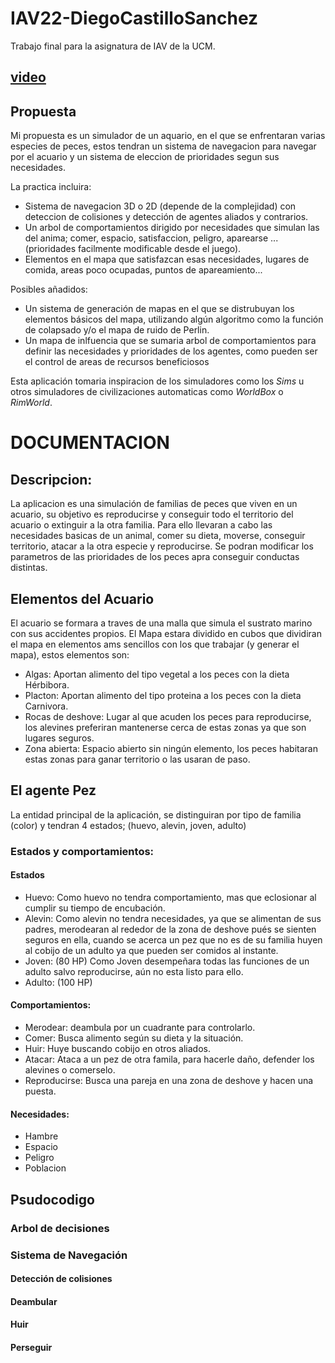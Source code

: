 # IAV22-DiegoCastilloSanchez

Trabajo final para la asignatura de IAV de la UCM.
## [video](https://youtu.be/_sS1c6mQimE)
## Propuesta
Mi propuesta es un simulador de un aquario, en el que se enfrentaran varias especies de peces, estos tendran un sistema de navegacion para navegar por el acuario y un sistema de eleccion de prioridades segun sus necesidades.

La practica incluira:

  - Sistema de navegacion 3D o 2D (depende de la complejidad) con deteccion de colisiones y detección de agentes aliados y contrarios.
  - Un arbol de comportamientos dirigido por necesidades que simulan las del anima; comer, espacio, satisfaccion, peligro, aparearse ... (prioridades facilmente modificable desde el juego).
  - Elementos en el mapa que satisfazcan esas necesidades, lugares de comida, areas poco ocupadas, puntos de apareamiento...


Posibles añadidos:

  - Un sistema de generación de mapas en el que se distrubuyan los elementos básicos del mapa, utilizando algún algoritmo como la función de colapsado y/o el mapa de ruido de Perlin.
  - Un mapa de inlfuencia que se sumaria arbol de comportamientos para definir las necesidades y prioridades de los agentes, como pueden ser el control de areas de recursos beneficiosos

Esta aplicación tomaria inspiracion de los simuladores como los *Sims* u otros simuladores de civilizaciones automaticas como *WorldBox* o *RimWorld*.


# DOCUMENTACION

## Descripcion:

  La aplicacion es una simulación de familias de peces que viven en un acuario, su objetivo es reproducirse y conseguir todo el territorio del acuario o extinguir a la otra familia. Para ello llevaran a cabo las necesidades basicas de un animal, comer su dieta, moverse, conseguir territorio, atacar a la otra especie y reproducirse.
  Se podran modificar los parametros de las prioridades de los peces apra conseguir conductas distintas.

## Elementos del Acuario

El acuario se formara a traves de una malla que simula el sustrato marino con sus accidentes propios. El Mapa estara dividido en cubos que dividiran el mapa en elementos ams sencillos con los que trabajar (y generar el mapa), estos elementos son:

 - Algas: Aportan alimento del tipo vegetal a los peces con la dieta Hérbibora.
 - Placton: Aportan alimento del tipo proteina a los peces con la dieta Carnivora.
 - Rocas de deshove: Lugar al que acuden los peces para reproducirse, los alevines preferiran mantenerse cerca de estas zonas ya que son lugares seguros.
 - Zona abierta: Espacio abierto sin ningún elemento, los peces habitaran estas zonas para ganar territorio o las usaran de paso.

## El agente Pez

La entidad principal de la aplicación, se distinguiran por tipo de familia (color) y tendran 4 estados; (huevo, alevin, joven, adulto)

### Estados y comportamientos:
#### Estados
  - Huevo: Como huevo no tendra comportamiento, mas que eclosionar al cumplir su tiempo de encubación.
  - Alevin: Como alevin no tendra necesidades, ya que se alimentan de sus padres, merodearan al rededor de la zona de deshove pués se sienten seguros en ella, cuando se acerca un pez que no es de su familia huyen al cobijo de un adulto ya que pueden ser comidos al instante.
  - Joven: (80 HP) Como Joven desempeñara todas las funciones de un adulto salvo reproducirse, aún no esta listo para ello.
  - Adulto: (100 HP)

#### Comportamientos:
  - Merodear: deambula por un cuadrante para controlarlo.
  - Comer: Busca alimento según su dieta y la situación.
  - Huir: Huye buscando cobijo en otros aliados.
  - Atacar: Ataca a un pez de otra famila, para hacerle daño, defender los alevines o comerselo.
  - Reproducirse: Busca una pareja en una zona de deshove y hacen una puesta.

#### Necesidades:
  - Hambre
  - Espacio
  - Peligro
  - Poblacion

## Psudocodigo

### Arbol de decisiones

### Sistema de Navegación

#### Detección de colisiones
#### Deambular
#### Huir
#### Perseguir

